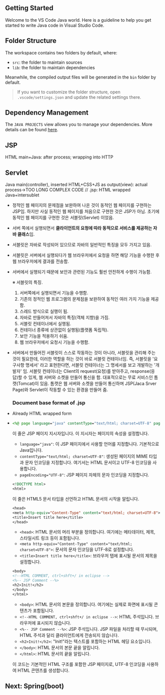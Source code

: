 ## Getting Started

Welcome to the VS Code Java world. Here is a guideline to help you get started to write Java code in Visual Studio Code.

## Folder Structure

The workspace contains two folders by default, where:

- `src`: the folder to maintain sources
- `lib`: the folder to maintain dependencies

Meanwhile, the compiled output files will be generated in the `bin` folder by default.

> If you want to customize the folder structure, open `.vscode/settings.json` and update the related settings there.

## Dependency Management

The `JAVA PROJECTS` view allows you to manage your dependencies. More details can be found [here](https://github.com/microsoft/vscode-java-dependency#manage-dependencies).

## JSP

HTML main+Java: after process; wrapping into HTTP

## Servlet

Java main(controller), inserted HTML+CSS+JS as output(view): actual process->TOO LONG COMPLEX CODE // .jsp: HTML wrapped Java+intersublet

- 정적인 웹 페이지의 문제점을 보완하여 나온 것이 동적인 웹 페이지를 구현하는 JSP임. 하지만 사실 동적인 웹 페이지를 처음으로 구현한 것은 JSP가 아님. 초기에 동적인 웹 페이지를 구현한 것은 서블릿(Servlet) 이었음.
- 서버 쪽에서 실행되면서 **클라이언트의 요청에 따라 동적으로 서비스를 제공하는 자바 클래스**임.
- 서블릿은 자바로 작성되어 있으므로 자바의 일반적인 특징을 모두 가지고 있음.
- 서블릿은 서버에서 실행되다가 웹 브라우저에서 요청을 하면 해당 기능을 수행한 후 웹 브라우저에게 결과를 전송함.
- 서버에서 실행되기 때문에 보안과 관련된 기능도 훨씬 안전하게 수행이 가능함.

  ※ 서블릿의 특징.

  1. 서버쪽에서 실행되면서 기능을 수행함.
  2. 기존의 정적인 웹 프로그램의 문제점을 보완하여 동적인 여러 가지 기능을 제공함.
  3. 스레드 방식으로 실행이 됨.
  4. 자바로 만들어져서 자바의 특징(객체 지향)을 가짐.
  5. 서블릿 컨테이너에서 실행됨.
  6. 컨테이너 종류에 상관없이 실행됨(플랫폼 독립적).
  7. 보안 기능을 적용하기 쉬움.
  8. 웹 브라우저에서 요청시 기능을 수행함.
- 서버에서 만들어진 서블릿이 스스로 작동하는 것이 아니라, 서블릿을 관리해 주는 것이 필요한데, 이러한 역할을 하는 것이 바로 서블릿 컨테이너임. 즉, 서블릿을 '요구사항 명세서' 라고 표현한다면, 서블릿 컨테이너는 그 명세서를 보고 개발하는 '개발자' 임. 서블릿 컨테이너는 Client의 request(요청)를 받아주고, response(응답)할 수 있게, 웹 서버와 소켓을 만들어 통신을 함. 대표적으로는 무료 서비스인 톰캣(Tomcat)이 있음. 톰캣은 웹 서버와 소켓을 만들어 통신하며 JSP(Jaca Srver Page)와 Servlet이 작동할 수 있는 환경을 만들어 줌.

  ### Document base format of .jsp
- Already HTML wrapped form
- ```jsp
  <%@ page language="java" contentType="text/html; charset=UTF-8" pageEncoding="UTF-8"%>
  ```

  이 줄은 JSP 페이지 지시자입니다. 이 지시자는 페이지의 속성을 설정합니다.

  - `language="java"`: 이 JSP 페이지에서 사용할 언어를 지정합니다. 기본적으로 Java입니다.
  - `contentType="text/html; charset=UTF-8"`: 생성된 페이지의 MIME 타입과 문자 인코딩을 지정합니다. 여기서는 HTML 문서이고 UTF-8 인코딩을 사용합니다.
  - `pageEncoding="UTF-8"`: JSP 페이지 자체의 문자 인코딩을 지정합니다.

  ```jsp
  <!DOCTYPE html>
  <html>
  ```

  이 줄은 HTML5 문서 타입을 선언하고 HTML 문서의 시작을 알립니다.

  ```jsp
  <head>
  <meta http-equiv="Content-Type" content="text/html; charset=UTF-8">
  <title>Insert title here</title>
  </head>
  ```

  - `<head>`: HTML 문서의 머리 부분을 정의합니다. 여기에는 메타데이터, 제목, 스타일시트 링크 등이 포함됩니다.
  - `<meta http-equiv="Content-Type" content="text/html; charset=UTF-8">`: 문서의 문자 인코딩을 UTF-8로 설정합니다.
  - `<title>Insert title here</title>`: 브라우저 탭에 표시될 문서의 제목을 설정합니다.

  ```jsp
  <body>
  <!--HTML COMMENT, ctrl+shft+/ in eclipse -->
  <%-- JSP Comment --%>
  <h2>Init!</h2>
  </body>
  </html>
  ```

  - `<body>`: HTML 문서의 본문을 정의합니다. 여기에는 실제로 화면에 표시될 콘텐츠가 포함됩니다.
  - `<!--HTML COMMENT, ctrl+shft+/ in eclipse -->`: HTML 주석입니다. 브라우저에 표시되지 않습니다.
  - `<%-- JSP Comment --%>`: JSP 주석입니다. JSP 파일을 처리할 때 무시되며, HTML 주석과 달리 클라이언트에게 전송되지 않습니다.
  - `<h2>Init!</h2>`: "Init!"라는 텍스트를 포함하는 HTML 헤딩 요소입니다.
  - `</body>`: HTML 문서의 본문 끝을 알립니다.
  - `</html>`: HTML 문서의 끝을 알립니다.

  이 코드는 기본적인 HTML 구조를 포함한 JSP 페이지로, UTF-8 인코딩을 사용하여 HTML 콘텐츠를 생성합니다.

## Next: Spring(boot)
